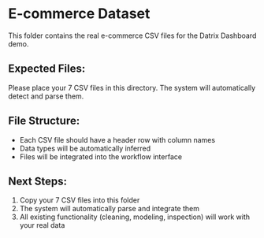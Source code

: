 # E-commerce Dataset

This folder contains the real e-commerce CSV files for the Datrix Dashboard demo.

## Expected Files:

Please place your 7 CSV files in this directory. The system will automatically detect and parse them.

## File Structure:

- Each CSV file should have a header row with column names
- Data types will be automatically inferred
- Files will be integrated into the workflow interface

## Next Steps:

1. Copy your 7 CSV files into this folder
2. The system will automatically parse and integrate them
3. All existing functionality (cleaning, modeling, inspection) will work with your real data
